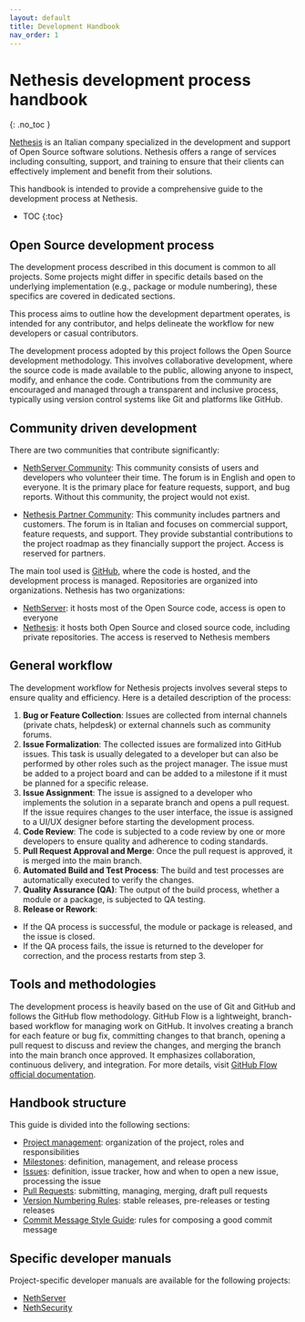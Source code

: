 ```yaml
---
layout: default
title: Development Handbook
nav_order: 1
---
```


# Nethesis development process handbook
{: .no_toc }

[Nethesis](https://www.nethesis.it) is an Italian company specialized in the development and support of Open Source software solutions. 
Nethesis offers a range of services including consulting, support, and training to ensure that their clients can effectively implement and benefit from their solutions.

This handbook is intended to provide a comprehensive guide to the development process at Nethesis.

* TOC
{:toc}

## Open Source development process

The development process described in this document is common to all projects. Some projects might differ in specific details
based on the underlying implementation (e.g., package or module numbering), these specifics are covered in dedicated sections.

This process aims to outline how the development department operates, is intended for any contributor, and helps delineate the workflow
for new developers or casual contributors.

The development process adopted by this project follows the Open Source development methodology. 
This involves collaborative development, where the source code is made available to the public, allowing anyone to inspect, modify, and enhance the code. 
Contributions from the community are encouraged and managed through a transparent and inclusive process,
typically using version control systems like Git and platforms like GitHub.

## Community driven development

There are two communities that contribute significantly:

- [NethServer Community](https://community.nethserver.org/): This community consists of users and developers who volunteer their time. The forum is in English and open to everyone. It is the primary place for feature requests, support, and bug reports. Without this community, the project would not exist.

- [Nethesis Partner Community](https://partner.nethesis.it/): This community includes partners and customers. The forum is in Italian and focuses on commercial support, feature requests, and support. They provide substantial contributions to the project roadmap as they financially support the project. Access is reserved for partners.

The main tool used is [GitHub](https://github.com), where the code is hosted, and the development process is managed. Repositories are organized into organizations. Nethesis has two organizations:

- [NethServer](https://github.com/nethserver/): it hosts most of the Open Source code, access is open to everyone
- [Nethesis](https://github.com/nethesis/): it hosts both Open Source and closed source code, including private repositories. The access is reserved to Nethesis members

## General workflow

The development workflow for Nethesis projects involves several steps to ensure quality and efficiency. Here is a detailed description of the process:

1. **Bug or Feature Collection**: Issues are collected from internal channels (private chats, helpdesk) or external channels such as community forums.
2. **Issue Formalization**: The collected issues are formalized into GitHub issues. This task is usually delegated to a developer but can also be performed by other roles such as the project manager. The issue must be added to a project board and can be added to a milestone if it must be planned for a specific release.
3. **Issue Assignment**: The issue is assigned to a developer who implements the solution in a separate branch and opens a pull request. If the issue requires changes to the user interface, the issue is assigned to a UI/UX designer before starting the development process.
4. **Code Review**: The code is subjected to a code review by one or more developers to ensure quality and adherence to coding standards.
5. **Pull Request Approval and Merge**: Once the pull request is approved, it is merged into the main branch.
6. **Automated Build and Test Process**: The build and test processes are automatically executed to verify the changes.
7. **Quality Assurance (QA)**: The output of the build process, whether a module or a package, is subjected to QA testing.
8. **Release or Rework**:
  - If the QA process is successful, the module or package is released, and the issue is closed.
  - If the QA process fails, the issue is returned to the developer for correction, and the process restarts from step 3.
  
## Tools and methodologies

The development process is heavily based on the use of Git and GitHub and follows the GitHub flow methodology.
GitHub Flow is a lightweight, branch-based workflow for managing work on GitHub. It involves creating a branch for each 
feature or bug fix, committing changes to that branch, opening a pull request to discuss and review the changes,
and merging the branch into the main branch once approved. It emphasizes collaboration, continuous delivery,
and integration. For more details, visit [GitHub Flow official documentation](https://docs.github.com/en/get-started/using-github/github-flow).

## Handbook structure

This guide is divided into the following sections:

- [Project management](./management): organization of the project, roles and responsibilities
- [Milestones](./milestones): definition, management, and release process
- [Issues](./issues): definition, issue tracker, how and when to open a new issue, processing the issue
- [Pull Requests](./pull_requests): submitting, managing, merging, draft pull requests
- [Version Numbering Rules](./version_numbering): stable releases, pre-releases or testing releases
- [Commit Message Style Guide](./commit_messages): rules for composing a good commit message


## Specific developer manuals

Project-specific developer manuals are available for the following projects:

- [NethServer](https://nethserver.github.io/ns8-core/)
- [NethSecurity](https://dev.nethsecurity.org)